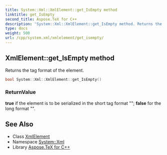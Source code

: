 ```yaml
---
title: System::Xml::XmlElement::get_IsEmpty method
linktitle: get_IsEmpty
second_title: Aspose.TeX for C++
description: 'System::Xml::XmlElement::get_IsEmpty method. Returns the tag format of the element in C++.'
type: docs
weight: 500
url: /cpp/system.xml/xmlelement/get_isempty/
---
```

## XmlElement::get_IsEmpty method


Returns the tag format of the element.

```cpp
bool System::Xml::XmlElement::get_IsEmpty()
```


### ReturnValue

**true** if the element is to be serialized in the short tag format "<tt><item/></tt>"; **false** for the long format "<tt><item></item></tt>".

## See Also

* Class [XmlElement](../)
* Namespace [System::Xml](../../)
* Library [Aspose.TeX for C++](../../../)
